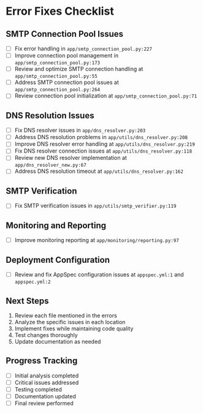 # Error Fixes Checklist

## SMTP Connection Pool Issues
- [ ] Fix error handling in `app/smtp_connection_pool.py:227`
- [ ] Improve connection pool management in `app/smtp_connection_pool.py:173`
- [ ] Review and optimize SMTP connection handling at `app/smtp_connection_pool.py:55`
- [ ] Address SMTP connection pool issues at `app/smtp_connection_pool.py:264`
- [ ] Review connection pool initialization at `app/smtp_connection_pool.py:71`

## DNS Resolution Issues
- [ ] Fix DNS resolver issues in `app/dns_resolver.py:203`
- [ ] Address DNS resolution problems in `app/utils/dns_resolver.py:208`
- [ ] Improve DNS resolver error handling at `app/utils/dns_resolver.py:219`
- [ ] Fix DNS resolver connection issues at `app/utils/dns_resolver.py:118`
- [ ] Review new DNS resolver implementation at `app/dns_resolver_new.py:67`
- [ ] Address DNS resolution timeout at `app/utils/dns_resolver.py:162`

## SMTP Verification
- [ ] Fix SMTP verification issues in `app/utils/smtp_verifier.py:119`

## Monitoring and Reporting
- [ ] Improve monitoring reporting at `app/monitoring/reporting.py:97`

## Deployment Configuration
- [ ] Review and fix AppSpec configuration issues at `appspec.yml:1` and `appspec.yml:2`

## Next Steps
1. Review each file mentioned in the errors
2. Analyze the specific issues in each location
3. Implement fixes while maintaining code quality
4. Test changes thoroughly
5. Update documentation as needed

## Progress Tracking
- [ ] Initial analysis completed
- [ ] Critical issues addressed
- [ ] Testing completed
- [ ] Documentation updated
- [ ] Final review performed